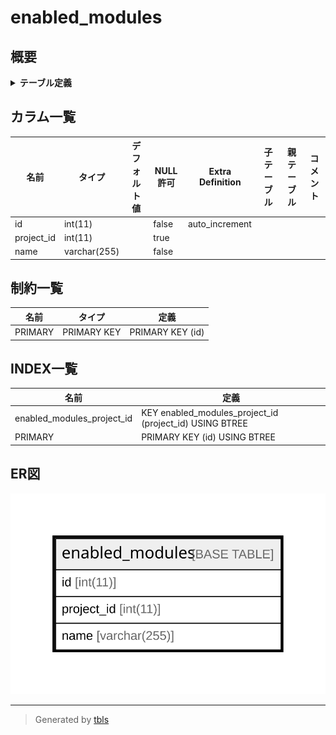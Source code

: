 # enabled_modules

## 概要

<details>
<summary><strong>テーブル定義</strong></summary>

```sql
CREATE TABLE `enabled_modules` (
  `id` int(11) NOT NULL AUTO_INCREMENT,
  `project_id` int(11) DEFAULT NULL,
  `name` varchar(255) NOT NULL,
  PRIMARY KEY (`id`),
  KEY `enabled_modules_project_id` (`project_id`)
) ENGINE=InnoDB AUTO_INCREMENT=[Redacted by tbls] DEFAULT CHARSET=utf8
```

</details>

## カラム一覧

| 名前         | タイプ          | デフォルト値       | NULL許可   | Extra Definition | 子テーブル      | 親テーブル      | コメント     |
| ---------- | ------------ | ------------ | -------- | ---------------- | ---------- | ---------- | -------- |
| id         | int(11)      |              | false    | auto_increment   |            |            |          |
| project_id | int(11)      |              | true     |                  |            |            |          |
| name       | varchar(255) |              | false    |                  |            |            |          |

## 制約一覧

| 名前      | タイプ         | 定義               |
| ------- | ----------- | ---------------- |
| PRIMARY | PRIMARY KEY | PRIMARY KEY (id) |

## INDEX一覧

| 名前                         | 定義                                                      |
| -------------------------- | ------------------------------------------------------- |
| enabled_modules_project_id | KEY enabled_modules_project_id (project_id) USING BTREE |
| PRIMARY                    | PRIMARY KEY (id) USING BTREE                            |

## ER図

![er](enabled_modules.svg)

---

> Generated by [tbls](https://github.com/k1LoW/tbls)
